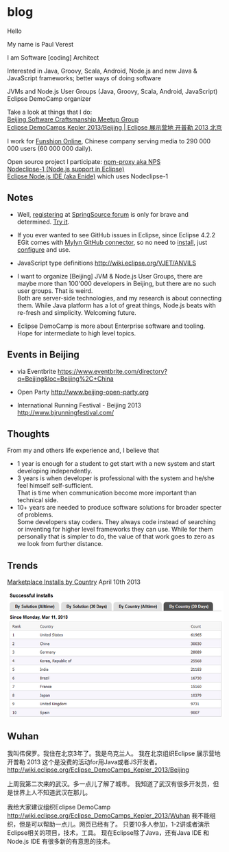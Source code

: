 # blog

Hello

My name is Paul Verest  

I am Software [coding] Architect

Interested in Java, Groovy, Scala, Android, Node.js and new Java & JavaScript frameworks; better ways of doing software

JVMs and Node.js User Groups  (Java, Groovy, Scala, Android, JavaScript)
Eclipse DemoCamp organizer

Take a look at things that I do:  
[Beijing Software Craftsmanship Meetup Group](http://www.meetup.com/BeijingSoftwareCraftsmanship/)  
[Eclipse DemoCamps Kepler 2013/Beijing | Eclipse 展示营地 开普勒 2013 北京 ](http://wiki.eclipse.org/Eclipse_DemoCamps_Kepler_2013/Beijing)  


I work for [Funshion Online](http://www.funshion.com/english/index.html), Chinese company serving media to 290 000 000 users (60 000 000 daily). 

Open source project I participate:
[npm-proxy aka NPS](https://github.com/funshion/npm-proxy)  
[Nodeclipse-1 (Node.js support in Eclipse)](https://github.com/Nodeclipse/nodeclipse-1)  
[Eclipse Node.js IDE (aka Enide)](https://github.com/Nodeclipse/eclipse-node-ide) which uses Nodeclipse-1

## Notes   

- Well, [registering](http://forum.springsource.org/register.php) at [SpringSource forum](http://forum.springsource.org/forumdisplay.php)
 is only for brave and determined.
[Try it](http://forum.springsource.org/register.php).

- If you ever wanted to see GitHub issues in Eclipse, since Eclipse 4.2.2 EGit
 comes with [Mylyn GitHub connector](http://wiki.eclipse.org/EGit/GitHub/UserGuide),
so no need to [install](http://marketplace.eclipse.org/content/github-mylyn-connector),
 just [configure](https://github.com/PaulVI/eclipse-node-ide/blob/master/Hints.md#connect-eclipse-to-github-issues) and use.

- JavaScript type definitions
http://wiki.eclipse.org/VJET/ANVILS

- I want to organize [Beijing] JVM & Node.js User Groups,
there are maybe more than 100'000 developers in Beijing, but there are no such user groups. That is weird.  
Both are server-side technologies, and my research is about connecting them.
While Java platform has a lot of great things, Node.js beats with re-fresh and simplicity. Welcoming future.

- Eclipse DemoCamp is more about Enterprise software and tooling.  
Hope for intermediate to high level topics.

## Events in Beijing  

- via Eventbrite
https://www.eventbrite.com/directory?q=Beijing&loc=Beijing%2C+China

- Open Party
http://www.beijing-open-party.org

- International Running Festival - Beijing 2013
http://www.bjrunningfestival.com/

## Thoughts

From my and others life experience and, I believe that

- 1 year is enough for a student to get start with a new system and start developing independently.
- 3 years is when developer is professional with the system and he/she feel himself self-sufficient.  
	That is time when communication become more important than technical side.
- 10+ years are needed to produce software solutions for broader specter of problems.   
  	Some developers stay coders. They always code instead of searching or inventing for higher level frameworks they can use.
  	While for them personally that is simpler to do, the value of that work goes to zero as we look from further distance.
  	
## Trends

[Marketplace Installs by Country](http://marketplace.eclipse.org/metrics/successful_installs/last30days_bycountry) April 10th 2013

![TOP10-Installs-by-country.PNG](Pictures/TOP10-Installs-by-country.PNG) 

## Wuhan

我叫伟保罗。我住在北京3年了。我是乌克兰人。
我在北京组织Eclipse 展示营地 开普勒 2013 
这个是没费的活动for用Java或者JS开发者。
http://wiki.eclipse.org/Eclipse_DemoCamps_Kepler_2013/Beijing

上周我第二次来的武汉。多一点儿了解了城市。
我知道了武汉有很多开发员，但是世界上人不知道武汉在那儿。

我给大家建议组织Eclipse DemoCamp
http://wiki.eclipse.org/Eclipse_DemoCamps_Kepler_2013/Wuhan
我不能组织，但是可以帮助一点儿。网页已经有了。
只要10多人参加，1-2讲或者演示Eclipse相关的项目，技术，工具。
现在Eclipse除了Java，还有Java IDE 和 Node.js IDE
有很多新的有意思的技术。


